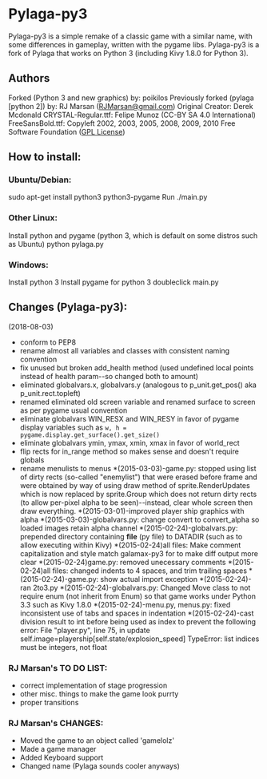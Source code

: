 # Pylaga-py3
Pylaga-py3 is a simple remake of a classic game with a similar name, with some differences in gameplay, written with the pygame libs. Pylaga-py3 is a fork of Pylaga that works on Python 3 (including Kivy 1.8.0 for Python 3).

## Authors
Forked (Python 3 and new graphics) by: poikilos
Previously forked (pylaga [python 2]) by: RJ Marsan (RJMarsan@gmail.com)
Original Creator: Derek Mcdonald
CRYSTAL-Regular.ttf: Felipe Munoz (CC-BY SA 4.0 International)
FreeSansBold.ttf: Copyleft 2002, 2003, 2005, 2008, 2009, 2010 Free Software Foundation ([GPL License](https://www.gnu.org/licenses/gpl-3.0.en.html))

## How to install:

### Ubuntu/Debian:
sudo apt-get install python3 python3-pygame
Run ./main.py

### Other Linux:
Install python and pygame (python 3, which is default on some distros such as Ubuntu)
python pylaga.py

### Windows:
Install python 3
Install pygame for python 3
doubleclick main.py

## Changes (Pylaga-py3):
(2018-08-03)
* conform to PEP8
* rename almost all variables and classes with consistent naming convention
* fix unused but broken add_health method (used undefined local points instead of health param--so changed both to amount)
* eliminated globalvars.x, globalvars.y (analogous to p_unit.get_pos() aka p_unit.rect.topleft)
* renamed eliminated old screen variable and renamed surface to screen as per pygame usual convention
* eliminate globalvars WIN_RESX and WIN_RESY in favor of pygame display variables such as `w, h = pygame.display.get_surface().get_size()`
* eliminate globalvars ymin, ymax, xmin, xmax in favor of world_rect
* flip rects for in_range method so makes sense and doesn't require globals
* rename menulists to menus
*(2015-03-03)-game.py: stopped using list of dirty rects (so-called "enemylist") that were erased before frame and were obtained by way of using draw method of sprite.RenderUpdates which is now replaced by sprite.Group which does not return dirty rects (to allow per-pixel alpha to be seen)--instead, clear whole screen then draw everything.
*(2015-03-01)-improved player ship graphics with alpha
*(2015-03-03)-globalvars.py: change convert to convert_alpha so loaded images retain alpha channel
*(2015-02-24)-globalvars.py: prepended directory containing __file__ (py file) to DATADIR (such as to allow executing within Kivy)
*(2015-02-24)all files: Make comment capitalization and style match galamax-py3 for to make diff output more clear
*(2015-02-24)game.py: removed unecessary comments
*(2015-02-24)all files: changed indents to 4 spaces, and trim trailing spaces
*(2015-02-24)-game.py: show actual import exception
*(2015-02-24)-ran 2to3.py
*(2015-02-24)-globalvars.py: Changed Move class to not require enum (not inherit from Enum) so that game works under Python 3.3 such as Kivy 1.8.0
*(2015-02-24)-menu.py, menus.py: fixed inconsistent use of tabs and spaces in indentation
*(2015-02-24)-cast division result to int before being used as index to prevent the following error:
  File "player.py", line 75, in update
    self.image=playership[self.state/explosion_speed]
TypeError: list indices must be integers, not float

### RJ Marsan's TO DO LIST:
* correct implementation of stage progression
* other misc. things to make the game look purrty
* proper transitions

### RJ Marsan's CHANGES:
* Moved the game to an object called 'gamelolz'
* Made a game manager
* Added Keyboard support
* Changed name (Pylaga sounds cooler anyways)

